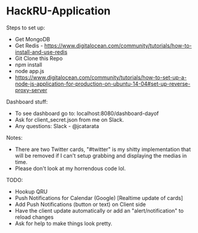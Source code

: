 # HackRU-Application
Steps to set up:
- Get MongoDB
- Get Redis - https://www.digitalocean.com/community/tutorials/how-to-install-and-use-redis
- Git Clone this Repo
- npm install
- node app.js
- https://www.digitalocean.com/community/tutorials/how-to-set-up-a-node-js-application-for-production-on-ubuntu-14-04#set-up-reverse-proxy-server

Dashboard stuff:
- To see dashboard go to: localhost:8080/dashboard-dayof
- Ask for client_secret.json from me on Slack.
- Any questions: Slack - @jcatarata

Notes:
- There are two Twitter cards, "#twitter" is my shitty implementation that will be removed if I can't setup grabbing and displaying the medias in time.
- Please don't look at my horrendous code lol.

TODO:
- Hookup QRU
- Push Notifications for Calendar (Google) [Realtime update of cards]
- Add Push Notifications (button or text) on Client side
- Have the client update automatically or add an "alert/notification" to reload changes
- Ask for help to make things look pretty.
